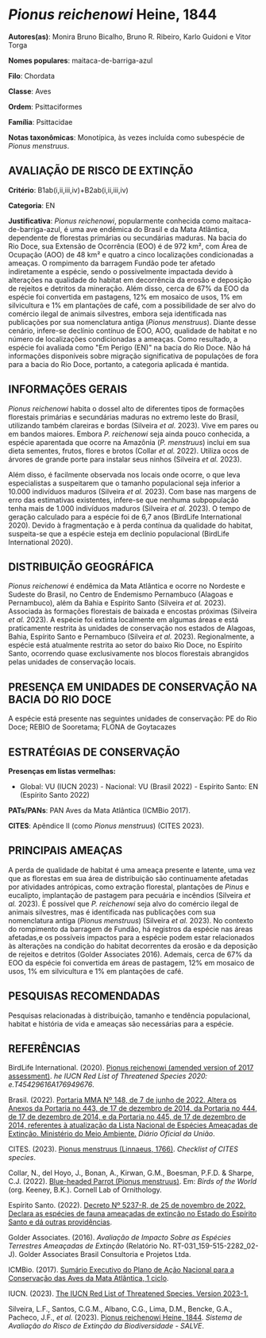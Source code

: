 # *Pionus reichenowi* Heine, 1844

**Autores(as)**: Monira Bruno Bicalho, Bruno R. Ribeiro, Karlo Guidoni e Vitor Torga

**Nomes populares**: maitaca-de-barriga-azul

**Filo**: Chordata

**Classe**: Aves

**Ordem**: Psittaciformes

**Família**: Psittacidae

**Notas taxonômicas**: Monotípica, às vezes incluída como subespécie de *Pionus menstruus*.

## AVALIAÇÃO DE RISCO DE EXTINÇÃO

**Critério**: B1ab(i,ii,iii,iv)+B2ab(i,ii,iii,iv)

**Categoria**: EN

**Justificativa**: *Pionus reichenowi*, popularmente conhecida como maitaca-de-barriga-azul, é uma ave endêmica do Brasil e da Mata Atlântica, dependente de florestas primárias ou secundárias maduras. Na bacia do Rio Doce, sua Extensão de Ocorrência (EOO) é de 972 km², com Área de Ocupação (AOO) de 48 km² e quatro a cinco localizações condicionadas a ameaças. O rompimento da barragem Fundão pode ter afetado indiretamente a espécie, sendo o possivelmente impactada devido à alterações na qualidade do habitat em decorrência da erosão e deposição de rejeitos e detritos da mineração. Além disso, cerca de 67% da EOO da espécie foi convertida em pastagens, 12% em mosaico de usos, 1% em silvicultura e 1% em plantações de café, com a possibilidade de ser alvo do comércio ilegal de animais silvestres, embora seja identificada nas publicações por sua nomenclatura antiga (*Pionus menstruus*). Diante desse cenário, infere-se declínio contínuo de EOO, AOO,
qualidade de habitat e no número de localizações condicionadas a ameaças. Como resultado, a espécie foi avaliada como "Em Perigo (EN)" na bacia do Rio Doce. Não há informações disponíveis sobre migração significativa de populações de fora para a bacia do Rio Doce, portanto, a categoria aplicada é mantida.

## INFORMAÇÕES GERAIS

*Pionus reichenowi* habita o dossel alto de diferentes tipos de formações florestais primárias e secundárias maduras no extremo leste do Brasil, utilizando também clareiras e bordas (Silveira *et al.* 2023).  Vive em pares ou em bandos maiores. Embora *P. reichenowi* seja ainda pouco conhecida, a espécie aparentada que ocorre na Amazônia (*P.  menstruus*) inclui em sua dieta sementes, frutos, flores e brotos (Collar *et al.* 2022). Utiliza ocos de árvores de grande porte para instalar seus ninhos (Silveira *et al.* 2023).

Além disso, é facilmente observada nos locais onde ocorre, o que leva especialistas a suspeitarem que o tamanho populacional seja inferior a 10.000 indivíduos maduros (Silveira *et al.* 2023). Com base nas margens de erro das estimativas existentes, infere-se que nenhuma subpopulação tenha mais de 1.000 indivíduos maduros (Silveira *et al.* 2023). O tempo de geração calculado para a espécie foi de 6,7 anos (BirdLife International 2020). Devido à fragmentação e à perda contínua da qualidade do habitat, suspeita-se que a espécie esteja em declínio populacional (BirdLife International 2020).

## DISTRIBUIÇÃO GEOGRÁFICA

*Pionus reichenowi* é endêmica da Mata Atlântica e ocorre no Nordeste e Sudeste do Brasil, no Centro de Endemismo Pernambuco (Alagoas e Pernambuco), além da Bahia e Espírito Santo (Silveira *et al.* 2023).  Associada às formações florestais de baixada e encostas próximas (Silveira *et al.* 2023). A espécie foi extinta localmente em algumas áreas e está praticamente restrita às unidades de conservação nos estados de Alagoas, Bahia, Espírito Santo e Pernambuco (Silveira *et al.* 2023). Regionalmente, a espécie está atualmente restrita ao setor do baixo Rio Doce, no Espírito Santo, ocorrendo quase exclusivamente nos blocos florestais abrangidos pelas unidades de conservação locais.

## PRESENÇA EM UNIDADES DE CONSERVAÇÃO NA BACIA DO RIO DOCE

A espécie está presente nas seguintes unidades de conservação: PE do Rio Doce; REBIO de Sooretama; FLONA de Goytacazes

## ESTRATÉGIAS DE CONSERVAÇÃO

**Presenças em listas vermelhas:**

-   Global: VU (IUCN 2023) -   Nacional: VU (Brasil 2022) -   Espírito Santo: EN (Espírito Santo 2022)

**PATs/PANs**: PAN Aves da Mata Atlântica (ICMBio 2017).

**CITES**: Apêndice II (como *Pionus menstruus*) (CITES 2023).

## PRINCIPAIS AMEAÇAS

A perda de qualidade de habitat é uma ameaça presente e latente, uma vez que as florestas em sua área de distribuição são continuamente afetadas por atividades antrópicas, como extração florestal, plantações de *Pinus* e eucalipto, implantação de pastagem para pecuária e incêndios (Silveira *et al.* 2023). É possível que *P. reichenowi* seja alvo do comércio ilegal de animais silvestres, mas é identificada nas publicações com sua nomenclatura antiga (*Pionus menstruus*) (Silveira *et al.* 2023). No contexto do rompimento da barragem de Fundão, há registros da espécie nas áreas afetadas,e os possíveis impactos para a espécie podem estar relacionados às alterações na condição do habitat decorrentes da erosão e da deposição de rejeitos e detritos (Golder Associates 2016). Ademais, cerca de 67% da EOO da espécie foi convertida em áreas de pastagem, 12% em mosaico de usos, 1% em silvicultura e 1% em plantações de café.

## PESQUISAS RECOMENDADAS

Pesquisas relacionadas à distribuição, tamanho e tendência populacional, habitat e história de vida e ameaças são necessárias para a espécie.

## REFERÊNCIAS

BirdLife International. (2020). [Pionus reichenowi (amended version of 2017 assessment)](https://dx.doi.org/10.2305/IUCN.UK.2020-3.RLTS.T45429616A176949676.en).  *he IUCN Red List of Threatened Species 2020: e.T45429616A176949676*.

Brasil. (2022). [Portaria MMA Nº 148, de 7 de junho de 2022. Altera os Anexos da Portaria no 443, de 17 de dezembro de 2014, da Portaria no 444, de 17 de dezembro de 2014, e da Portaria no 445, de 17 de dezembro de 2014, referentes à atualização da Lista Nacional de Espécies Ameaçadas de Extinção. Ministério do Meio Ambiente.](https://in.gov.br/en/web/dou/-/portaria-mma-n-148-de-7-de-junho-de-2022-406272733) *Diário Oficial da União*.

CITES. (2023). [Pionus menstruus (Linnaeus, 1766)](https://checklist.cites.org/#/en/search/output_layout=alphabetical&level_of_listing=0&show_synonyms=1&show_author=1&show_english=1&show_spanish=1&show_french=1&scientific_name=Pionus+menstruus&page=1&per_page=20).  *Checklist of CITES species*.

Collar, N., del Hoyo, J., Bonan, A., Kirwan, G.M., Boesman, P.F.D. & Sharpe, C.J. (2022). [Blue-headed Parrot (Pionus menstruus)](https://doi.org/10.2173/bow.blhpar1.01.1). Em: *Birds of the World* (org. Keeney, B.K.). Cornell Lab of Ornithology.

Espírito Santo. (2022). [Decreto Nº 5237-R, de 25 de novembro de 2022.  Declara as espécies de fauna ameaçadas de extinção no Estado do Espírito Santo e dá outras providências](https://iema.es.gov.br/Media/iema/FAUNA/Decreto%205237-R_2022_25-Nov%20-%20Fauna%20(s-peixes)%20-%20Lista%20de%20Esp%C3%A9cies%20Amea%C3%A7adas%20de%20Extin%C3%A7%C3%A3o.pdf).

Golder Associates. (2016). *Avaliação de Impacto Sobre as Espécies Terrestres Ameaçadas de Extinção* (Relatório No.  RT-031_159-515-2282_02-J). Golder Associates Brasil Consultoria e Projetos Ltda.

ICMBio. (2017). [Sumário Executivo do Plano de Ação Nacional para a Conservação das Aves da Mata Atlântica, 1 ciclo](https://www.gov.br/icmbio/pt-br/assuntos/biodiversidade/pan/pan-aves-da-mata-atlantica).

IUCN. (2023). [The IUCN Red List of Threatened Species. Version 2023-1.](https://www.iucnredlist.org.)

Silveira, L.F., Santos, C.G.M., Albano, C.G., Lima, D.M., Bencke, G.A., Pacheco, J.F., *et al.* (2023). [Pionus reichenowi Heine, 1844](https://salve.icmbio.gov.br). *Sistema de Avaliação do Risco de Extinção da Biodiversidade - SALVE*.

